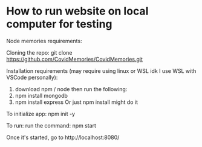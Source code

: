 # How to run website on local computer for testing

Node memories requirements:

Cloning the repo:
git clone https://github.com/CovidMemories/CovidMemories.git

Installation requirements (may require using linux or WSL idk I use WSL with VSCode personally):
1. download npm / node
then run the following:
2. npm install mongodb
3. npm install express
Or just npm install might do it

To initialize app:
npm init -y

To run:
run the command:
npm start

Once it's started, go to
http://localhost:8080/
